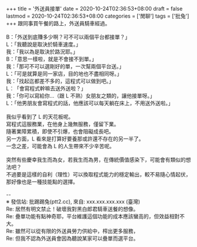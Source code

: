 +++
title = '外送員接單'
date = 2020-10-24T02:36:53+08:00
draft = false
lastmod = 2020-10-24T02:36:53+08:00
categories = ['閒聊']
tags = ['批兔']
+++
跟同事買午餐的路上，外送員騎車經過。<br>
<br>
 B：「外送到底賺多少啊？可不可以兩個平台都接單？」<br>
 L：「我聽說是取決於騎車速度。」<br>
我：「我以為是取決於路況耶。」<br>
 B：「意思一樣啦，就是不會接不到單。」<br>
我：「那可不可以選剛好的單，一次幫兩個平台送。」<br>
 L：「可是就算是同一家店，目的地也不盡相同呀。」<br>
我：「找起迄都差不多的，這程式可以做到吧。」<br>
 L︰「會寫程式幹嘛去送外送啦？」<br>
我：「你可以寫給你…（跟 L 不熟）女朋友之類的，讓他接單呀。」<br>
 L：「他男朋友會寫程式的話，他應該可以每天躺在床上，不用送外送啦。」<br>
<br>
我似乎看到了 L 的天花板呢。<br>
寫程式這服務業，在他身上幾無服務，僅留下業。<br>
隨著業障累積，即使不引爆，也會阻礙成長吧。<br>
另一方面，L 看來是打算好要養那或許還不存在的另一半了。<br>
一念之差，可能會為 L 的人生帶來不少辛苦呢。<br>
<br>
突然有些慶幸我生而為女，若我生而為男，在傳統價值感染下，可能會有類似的想法吧？<br>
不過要是這樣的自利（理性）可以換取程式能力的穩定輸出，較不易隨心情起伏，<br>
那好像也是一種技能點的選擇。<br>
<br>
--<br>
※ 發信站: 批踢踢兔(ptt2.cc), 來自: xxx.xxx.xxx.xxx (臺灣)<br>
Re: 居然有明文禁止！破壞我對黑白郎君騎車送餐的想像。<br>
Re: 疊單功能有點神奇耶，平台維護這個功能的成本應該蠻高的，但效益相對不大。<br>
Re: 雖然可以從有限的外送員勞力供給中，榨出更多服務，<br>
Re: 但我不認為外送員會因為聽說某家可以疊單而選平台。<br>
